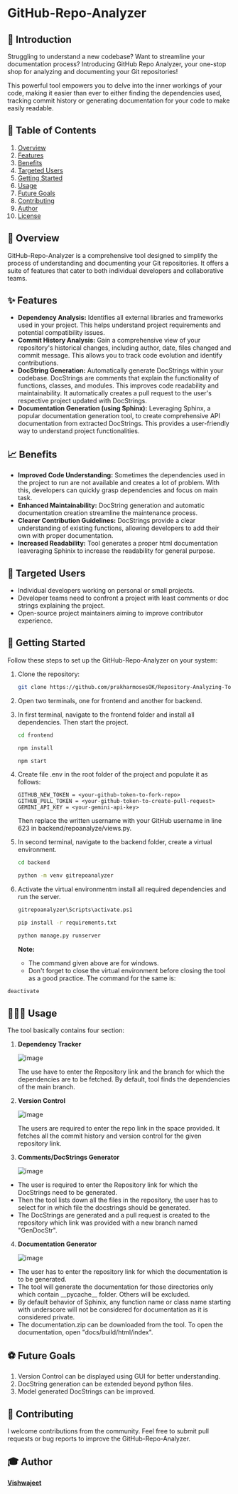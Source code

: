 # GitHub-Repo-Analyzer

## 📖 Introduction

Struggling to understand a new codebase? Want to streamline your documentation process?
Introducing GitHub Repo Analyzer, your one-stop shop for analyzing and documenting your Git repositories!

This powerful tool empowers you to delve into the inner workings of your code, making it easier than ever to either finding the dependencies used, tracking commit history or generating documentation for your code to make easily readable.

## 📝 Table of Contents

1. [Overview](#overview)
2. [Features](#features)
3. [Benefits](#benefits)
4. [Targeted Users](#targetedusers)
5. [Getting Started](#gettingstarted)
6. [Usage](#usage)
7. [Future Goals](#futuregoals)
8. [Contributing](#contributing)
9. [Author](#author)
10. [License](#license)

## 📝 Overview

GitHub-Repo-Analyzer is a comprehensive tool designed to simplify the process of understanding and documenting your Git repositories. It offers a suite of features that cater to both individual developers and collaborative teams.

## ✨ Features

<ul>
  <li><strong>Dependency Analysis:</strong> Identifies all external libraries and frameworks used in your project. This helps understand project requirements and potential compatibility issues.</li>
  <li><strong>Commit History Analysis:</strong> Gain a comprehensive view of your repository's historical changes, including author, date, files changed and commit message. This allows you to track code evolution and identify contributions.</li>
  <li><strong>DocString Generation:</strong> Automatically generate DocStrings within your codebase. DocStrings are comments that explain the functionality of functions, classes, and modules. This improves code readability and maintainability. It automatically creates a pull request to the user's respective project updated with DocStrings.</li>
  <li><strong>Documentation Generation (using Sphinx):</strong> Leveraging Sphinx, a popular documentation generation tool, to create comprehensive API documentation from extracted DocStrings. This provides a user-friendly way to understand project functionalities.</li>
</ul>

## 📈 Benefits

<ul>
  <li><strong>Improved Code Understanding:</strong> Sometimes the dependencies used in the project to run are not available and creates a lot of problem. With this, developers can quickly grasp dependencies and focus on main task.</li>
  <li><strong>Enhanced Maintainability:</strong> DocString generation and automatic documentation creation streamline the maintenance process.</li>
  <li><strong>Clearer Contribution Guidelines:</strong> DocStrings provide a clear understanding of existing functions, allowing developers to add their own with proper documentation.</li>
  <li><strong>Increased Readability:</strong> Tool generates a proper html documentation leaveraging Sphinix to increase the readability for general purpose.</li>
</ul>

## 🎯 Targeted Users

<ul>
  <li>Individual developers working on personal or small projects.</li>
  <li>Developer teams need to confront a project with least comments or doc strings explaining the project.</li>
  <li>Open-source project maintainers aiming to improve contributor experience.</li>
</ul>

## 📲 Getting Started

Follow these steps to set up the GitHub-Repo-Analyzer on your system:

1. Clone the repository:
    ```bash
    git clone https://github.com/prakharmosesOK/Repository-Analyzing-Tool
    ```

2. Open two terminals, one for frontend and another for backend.

3. In first terminal, navigate to the frontend folder and install all dependencies. Then start the project.
    ```bash
    cd frontend
    ```
    ```bash
    npm install
    ```
    ```bash
    npm start
    ```
4. Create file .env in the root folder of the project and populate it as follows:
   ```env
   GITHUB_NEW_TOKEN = <your-github-token-to-fork-repo>
   GITHUB_PULL_TOKEN = <your-github-token-to-create-pull-request>
   GEMINI_API_KEY = <your-gemini-api-key>
   ```
   Then replace the written username with your GitHub username in line 623 in backend/repoanalyze/views.py.

5. In second terminal, navigate to the backend folder, create a virtual environment.
    ```bash
    cd backend
    ```
    ```bash
    python -m venv gitrepoanalyzer
    ```

6. Activate the virtual environmentm install all required dependencies and run the server.
    ```bash
    gitrepoanalyzer\Scripts\activate.ps1
    ```
    ```bash
    pip install -r requirements.txt
    ```
    ```bash
    python manage.py runserver
    ```

   <strong>Note:</strong>
   <ul>
     <li>The command given above are for windows.</li>
     <li>Don't forget to close the virtual environment before closing the tool as a good   practice. The command for the same is:
  ```bash
  deactivate
  ```
  </li>
   </ul>

##  🧑🏽‍💻 Usage

The tool basically contains four section:

1. <strong>Dependency Tracker</strong>

   ![image](https://github.com/prakharmosesOK/Repository-Analyzing-Tool/assets/142619454/5c6fb662-1262-40b3-9025-3217086be0f7)

   The use have to enter the Repository link and the branch for which the dependencies are to be fetched.
   By default, tool finds the dependencies of the main branch.

2. <strong>Version Control</strong>

   ![image](https://github.com/prakharmosesOK/Repository-Analyzing-Tool/assets/142619454/69117807-3c17-4026-9fba-c65e81479d04)

   The users are required to enter the repo link in the space provided. It fetches all the commit history and version control for the given repository link.

3. <strong>Comments/DocStrings Generator</strong>

   ![image](https://github.com/prakharmosesOK/Repository-Analyzing-Tool/assets/142619454/3c84e5e3-c4b9-41d7-a3e4-8a92e935c77a)

<ul>
   <li>The user is required to enter the Repository link for which the DocStrings need to be generated.</li>
   <li>Then the tool lists down all the files in the repository, the user has to select for in which file the docstrings should be generated.</li>
   <li>The DocStrings are generated and a pull request is created to the repository which link was provided with a new branch named "GenDocStr".</li>
</ul>

4. <strong>Documentation Generator</strong>

   ![image](https://github.com/prakharmosesOK/Repository-Analyzing-Tool/assets/142619454/467b6968-58a1-434f-9b6f-e9037b258680)

<ul>
   <li>The user has to enter the repository link for which the documentation is to be generated.</li>
   <li>The tool will generate the documentation for those directories only which contain __pycache__ folder. Others will be excluded.</li>
   <li>By default behavior of Sphinix, any function name or class name starting with underscore will not be considered for documentation as it is considered private.</li>
   <li>The documentation.zip can be downloaded from the tool. To open the documentation, open "docs/build/html/index".</li>
</ul>

## ⚽ Future Goals

<ol>
  <li>Version Control can be displayed using GUI for better understanding.</li>
  <li>DocString generation can be extended beyond python files.</li>
  <li>Model generated DocStrings can be improved.</li>
</ol>

## 👷 Contributing
I welcome contributions from the community. Feel free to submit pull requests or bug reports to improve the GitHub-Repo-Analyzer.

## 🎓 Author

<p>  <a href="https://github.com/VishuKunal"><b>Vishwajeet</b><a/><p/>
